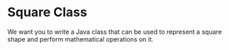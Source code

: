# Square Class

We want you to write a Java class that can be used to represent a square shape and perform mathematical
operations on it. 
